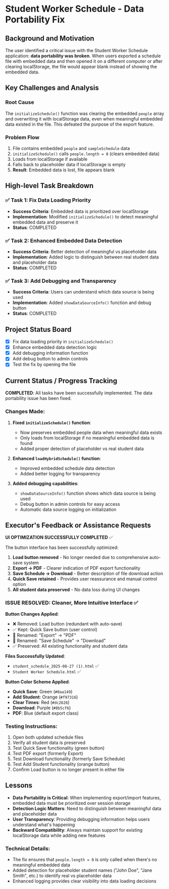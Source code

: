 # Student Worker Schedule - Data Portability Fix

## Background and Motivation

The user identified a critical issue with the Student Worker Schedule application: **data portability was broken**. When users exported a schedule file with embedded data and then opened it on a different computer or after clearing localStorage, the file would appear blank instead of showing the embedded data.

## Key Challenges and Analysis

### Root Cause
The `initializeSchedule()` function was clearing the embedded `people` array and overwriting it with localStorage data, even when meaningful embedded data existed in the file. This defeated the purpose of the export feature.

### Problem Flow
1. File contains embedded `people` and `sampleSchedule` data
2. `initializeSchedule()` calls `people.length = 0` (clears embedded data)
3. Loads from localStorage if available
4. Falls back to placeholder data if localStorage is empty
5. **Result**: Embedded data is lost, file appears blank

## High-level Task Breakdown

### ✅ Task 1: Fix Data Loading Priority
- **Success Criteria**: Embedded data is prioritized over localStorage
- **Implementation**: Modified `initializeSchedule()` to detect meaningful embedded data and preserve it
- **Status**: COMPLETED

### ✅ Task 2: Enhanced Embedded Data Detection
- **Success Criteria**: Better detection of meaningful vs placeholder data
- **Implementation**: Added logic to distinguish between real student data and placeholder data
- **Status**: COMPLETED

### ✅ Task 3: Add Debugging and Transparency
- **Success Criteria**: Users can understand which data source is being used
- **Implementation**: Added `showDataSourceInfo()` function and debug button
- **Status**: COMPLETED

## Project Status Board

- [x] Fix data loading priority in `initializeSchedule()`
- [x] Enhance embedded data detection logic
- [x] Add debugging information function
- [x] Add debug button to admin controls
- [x] Test the fix by opening the file

## Current Status / Progress Tracking

**COMPLETED**: All tasks have been successfully implemented. The data portability issue has been fixed.

### Changes Made:

1. **Fixed `initializeSchedule()` function**:
   - Now preserves embedded people data when meaningful data exists
   - Only loads from localStorage if no meaningful embedded data is found
   - Added proper detection of placeholder vs real student data

2. **Enhanced `loadHybridSchedule()` function**:
   - Improved embedded schedule data detection
   - Added better logging for transparency

3. **Added debugging capabilities**:
   - `showDataSourceInfo()` function shows which data source is being used
   - Debug button in admin controls for easy access
   - Automatic data source logging on initialization

## Executor's Feedback or Assistance Requests

**UI OPTIMIZATION SUCCESSFULLY COMPLETED** ✅

The button interface has been successfully optimized:

1. **Load button removed** - No longer needed due to comprehensive auto-save system
2. **Export → PDF** - Clearer indication of PDF export functionality
3. **Save Schedule → Download** - Better description of file download action
4. **Quick Save retained** - Provides user reassurance and manual control option
5. **All student data preserved** - No data loss during UI changes

### ISSUE RESOLVED: Cleaner, More Intuitive Interface ✅

**Button Changes Applied**:
- ❌ Removed: Load button (redundant with auto-save)
- ✅ Kept: Quick Save button (user control)
- 🔄 Renamed: "Export" → "PDF" 
- 🔄 Renamed: "Save Schedule" → "Download"
- ✅ Preserved: All existing functionality and student data

**Files Successfully Updated**: 
- `student_schedule_2025-08-27 (1).html` ✅
- `Student Worker Schedule.html` ✅

**Button Color Scheme Applied**:
- **Quick Save**: Green (`#0aa149`)
- **Add Student**: Orange (`#f97316`)
- **Clear Times**: Red (`#dc2626`)
- **Download**: Purple (`#8b5cf6`)
- **PDF**: Blue (default export class)

### Testing Instructions:
1. Open both updated schedule files
2. Verify all student data is preserved
3. Test Quick Save functionality (green button)
4. Test PDF export (formerly Export)
5. Test Download functionality (formerly Save Schedule)
6. Test Add Student functionality (orange button)
7. Confirm Load button is no longer present in either file

## Lessons

- **Data Portability is Critical**: When implementing export/import features, embedded data must be prioritized over session storage
- **Detection Logic Matters**: Need to distinguish between meaningful data and placeholder data
- **User Transparency**: Providing debugging information helps users understand what's happening
- **Backward Compatibility**: Always maintain support for existing localStorage data while adding new features

### Technical Details:
- The fix ensures that `people.length = 0` is only called when there's no meaningful embedded data
- Added detection for placeholder student names ("John Doe", "Jane Smith", etc.) to identify real vs placeholder data
- Enhanced logging provides clear visibility into data loading decisions
